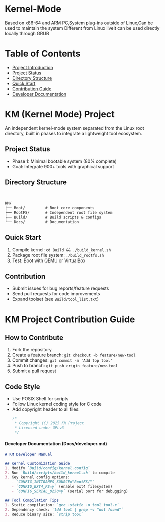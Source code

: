 # Kernel-Mode
Based on x86-64 and ARM PC,System plug-ins outside of Linux,Can be used to maintain the system Different from Linux liveIt can be used directly locally through GRUB

# Table of Contents  
- [Project Introduction](#project-introduction)  
- [Project Status](#project-status)  
- [Directory Structure](#directory-structure)  
- [Quick Start](#quick-start)  
- [Contribution Guide](#contribution-guide)  
- [Developer Documentation](#developer-documentation)

# KM (Kernel Mode) Project
An independent kernel-mode system separated from the Linux root directory, built in phases to integrate a lightweight tool ecosystem.

## Project Status
- Phase 1: Minimal bootable system (80% complete)
- Goal: Integrate 900+ tools with graphical support

## Directory Structure
 
 
```txt
KM/
├── Boot/         # Boot core components
├── RootFS/       # Independent root file system
├── Build/        # Build scripts & configs
└── Docs/         # Documentation
```


## Quick Start
1. Compile kernel: `cd Build && ./build_kernel.sh`
2. Package root file system: `./build_rootfs.sh`
3. Test: Boot with QEMU or VirtualBox

## Contribution
- Submit issues for bug reports/feature requests
- Send pull requests for code improvements
- Expand toolset (see `Build/tool_list.txt`)


# KM Project Contribution Guide

## How to Contribute
1. Fork the repository
2. Create a feature branch: `git checkout -b feature/new-tool`
3. Commit changes: `git commit -m 'Add top tool'`
4. Push to branch: `git push origin feature/new-tool`
5. Submit a pull request

## Code Style
- Use POSIX Shell for scripts
- Follow Linux kernel coding style for C code
- Add copyright header to all files:
  ```c
  /*
   * Copyright (C) 2025 KM Project
   * Licensed under GPLv3
   */


#### Developer Documentation (Docs/developer.md)
```markdown
# KM Developer Manual

## Kernel Customization Guide
1. Modify `Build/config/kernel.config`
2. Run `Build/scripts/build_kernel.sh` to compile
3. Key kernel config options:
   - `CONFIG_INITRAMFS_SOURCE="RootFS/"`
   - `CONFIG_EXT4_FS=y` (enable ext4 filesystem)
   - `CONFIG_SERIAL_8250=y` (serial port for debugging)

## Tool Compilation Tips
1. Static compilation: `gcc -static -o tool tool.c`
2. Dependency check: `ldd tool | grep -v "not found"`
3. Reduce binary size: `strip tool`
